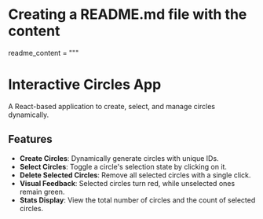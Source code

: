 # Creating a README.md file with the content

readme_content = """
# Interactive Circles App

A React-based application to create, select, and manage circles dynamically.

## Features

- **Create Circles**: Dynamically generate circles with unique IDs.
- **Select Circles**: Toggle a circle's selection state by clicking on it.
- **Delete Selected Circles**: Remove all selected circles with a single click.
- **Visual Feedback**: Selected circles turn red, while unselected ones remain green.
- **Stats Display**: View the total number of circles and the count of selected circles.

